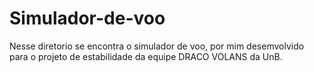 # Simulador-de-voo
Nesse diretorio se encontra o simulador de voo, por mim desemvolvido para o projeto de estabilidade da equipe DRACO VOLANS da UnB.
